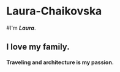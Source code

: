 # Laura-Chaikovska

#I'm ***Laura***.

## I love my **family**.

#### Traveling and architecture is my passion.
